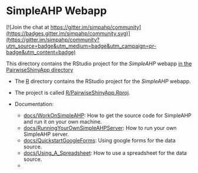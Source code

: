 # SimpleAHP Webapp

[![Join the chat at https://gitter.im/simpahp/community](https://badges.gitter.im/simpahp/community.svg)](https://gitter.im/simpahp/community?utm_source=badge&utm_medium=badge&utm_campaign=pr-badge&utm_content=badge)

This directory contains the RStudio project for the *SimpleAHP* webapp [in the PairwiseShinyApp directory](PairwiseShinyApp/)

* The [R](R) directory contains the RStudio project for the *SimpleAHP* webapp.

* The project is called [R/PairwiseShinyApp.Rproj](R/PairwiseShinyApp.Rproj).

* Documentation:
  * [docs/WorkOnSimpleAHP](docs/WorkOnSimpleAHP): How to get the source code for SimpleAHP and run it on your own machine.
  * [docs/RunningYourOwnSimpleAHPServer](docs/RunningYourOwnSimpleAHPServer): How to run your own SimpleAHP server.
  * [docs/QuickstartGoogleForms](docs/QuickstartGoogleForms): Using google forms for the data source.
  * [docs/Using_A_Spreadsheet](docs/Using_A_Spreadsheet): How to use a spreadsheet for the data source.
  *
